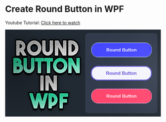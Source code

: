 # Create Round Button in WPF
Youtube Tutorial: [Click here to watch](https://youtu.be/8c6NTKZnI1g)

![Thumbnail](Thumbnail.png)
